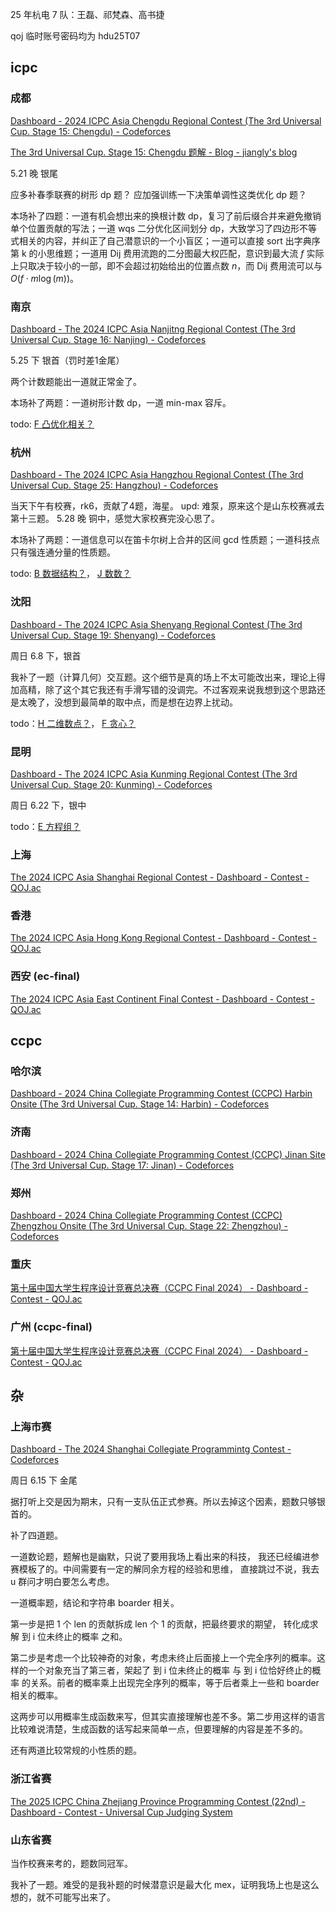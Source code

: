 25 年杭电 7 队：王磊、祁梵森、高书捷

qoj 临时账号密码均为 hdu25T07

## icpc

### 成都

[Dashboard - 2024 ICPC Asia Chengdu Regional Contest (The 3rd Universal Cup. Stage 15: Chengdu) - Codeforces](https://codeforces.com/gym/105486) 

[The 3rd Universal Cup. Stage 15: Chengdu 题解 - Blog - jiangly's blog](https://qoj.ac/blog/jiangly/blog/1071)

5.21 晚 银尾

应多补春季联赛的树形 dp 题？
应加强训练一下决策单调性这类优化 dp 题？

本场补了四题：一道有机会想出来的换根计数 dp，复习了前后缀合并来避免撤销单个位置贡献的写法；一道 wqs 二分优化区间划分 dp，大致学习了四边形不等式相关的内容，并纠正了自己潜意识的一个小盲区；一道可以直接 sort 出字典序第 k 的小思维题；一道用 Dij 费用流跑的二分图最大权匹配，意识到最大流 $f$ 实际上只取决于较小的一部，即不会超过初始给出的位置点数 $n$，而 Dij 费用流可以与 $O(f\cdot m\log(m))$。

### 南京

[Dashboard - The 2024 ICPC Asia Nanjitng Regional Contest (The 3rd Universal Cup. Stage 16: Nanjing) - Codeforces](https://codeforces.com/gym/105484) 

5.25 下 银首（罚时差1金尾）

两个计数题能出一道就正常金了。

本场补了两题：一道树形计数 dp，一道 min-max 容斥。

todo: [F 凸优化相关？](https://codeforces.com/gym/105484/problem/F)


### 杭州 

[Dashboard - The 2024 ICPC Asia Hangzhou Regional Contest (The 3rd Universal Cup. Stage 25: Hangzhou) - Codeforces](https://codeforces.com/gym/105657) 

当天下午有校赛，rk6，贡献了4题，海星。
upd: 难泵，原来这个是山东校赛减去第十三题。
5.28 晚 铜中，感觉大家校赛完没心思了。

本场补了两题：一道信息可以在笛卡尔树上合并的区间 gcd 性质题；一道科技点只有强连通分量的性质题。

todo: [B 数据结构？](https://codeforces.com/gym/105657/problem/B)，
[J 数数？](https://codeforces.com/gym/105657/problem/J)


### 沈阳

[Dashboard - The 2024 ICPC Asia Shenyang Regional Contest (The 3rd Universal Cup. Stage 19: Shenyang) - Codeforces](https://codeforces.com/gym/105578)

周日 6.8 下，银首

我补了一题（计算几何）交互题。这个细节是真的场上不太可能改出来，理论上得加高精，除了这个其它我还有手滑写错的没调完。不过客观来说我想到这个思路还是太晚了，没想到最简单的取中点，而是想在边界上扰动。

todo：[H 二维数点？](https://codeforces.com/gym/105578/problem/H)，
[F 贪心？](https://codeforces.com/gym/105484/problem/F)


### 昆明

[Dashboard - The 2024 ICPC Asia Kunming Regional Contest (The 3rd Universal Cup. Stage 20: Kunming) - Codeforces](https://codeforces.com/gym/105588)

周日 6.22 下，银中

todo：[E 方程组？](https://codeforces.com/gym/105588/problem/E)


### 上海 

[The 2024 ICPC Asia Shanghai Regional Contest - Dashboard - Contest - QOJ.ac](https://qoj.ac/contest/1913?v=1)

### 香港

[The 2024 ICPC Asia Hong Kong Regional Contest - Dashboard - Contest - QOJ.ac](https://qoj.ac/contest/1885?v=1)

### 西安 (ec-final)

[The 2024 ICPC Asia East Continent Final Contest - Dashboard - Contest - QOJ.ac](https://qoj.ac/contest/1894?v=1)

## ccpc

### 哈尔滨

[Dashboard - 2024 China Collegiate Programming Contest (CCPC) Harbin Onsite (The 3rd Universal Cup. Stage 14: Harbin) - Codeforces](https://codeforces.com/gym/105459)



### 济南

[Dashboard - 2024 China Collegiate Programming Contest (CCPC) Jinan Site (The 3rd Universal Cup. Stage 17: Jinan) - Codeforces](https://codeforces.com/gym/105540)


### 郑州

[Dashboard - 2024 China Collegiate Programming Contest (CCPC) Zhengzhou Onsite (The 3rd Universal Cup. Stage 22: Zhengzhou) - Codeforces](https://codeforces.com/gym/105632)


### 重庆

[第十届中国大学生程序设计竞赛总决赛（CCPC Final 2024） - Dashboard - Contest - QOJ.ac](https://qoj.ac/contest/2036?v=1)

### 广州 (ccpc-final)

[第十届中国大学生程序设计竞赛总决赛（CCPC Final 2024） - Dashboard - Contest - QOJ.ac](https://qoj.ac/contest/2036?v=1)

## 杂


### 上海市赛

[Dashboard - The 2024 Shanghai Collegiate Programmintg Contest - Codeforces](https://codeforces.com/gym/105229)

周日 6.15 下 金尾

据打听上交是因为期末，只有一支队伍正式参赛。所以去掉这个因素，题数只够银首的。

补了四道题。

一道数论题，题解也是幽默，只说了要用我场上看出来的科技，
我还已经编进参赛模板了的。中间需要有一定的解同余方程的经验和思维，
直接跳过不说，我去 u 群问才明白要怎么考虑。

一道概率题，结论和字符串 boarder 相关。

第一步是把 1 个 len 的贡献拆成 len 个 1 的贡献，把最终要求的期望，
转化成求解 到 i 位未终止的概率 之和。

第二步是考虑一个比较神奇的对象，考虑未终止后面接上一个完全序列的概率。这样的一个对象充当了第三者，架起了 到 i 位未终止的概率 与 到 i 位恰好终止的概率 的关系。前者的概率乘上出现完全序列的概率，等于后者乘上一些和 boarder 相关的概率。

这两步可以用概率生成函数来写，但其实直接理解也差不多。第二步用这样的语言比较难说清楚，生成函数的话写起来简单一点，但要理解的内容是差不多的。

还有两道比较常规的小性质的题。

### 浙江省赛

[The 2025 ICPC China Zhejiang Province Programming Contest (22nd) - Dashboard - Contest - Universal Cup Judging System](https://contest.ucup.ac/contest/2021?v=1)




### 山东省赛

当作校赛来考的，题数同冠军。

我补了一题。难受的是我补题的时候潜意识是最大化 mex，证明我场上也是这么想的，就不可能写出来了。